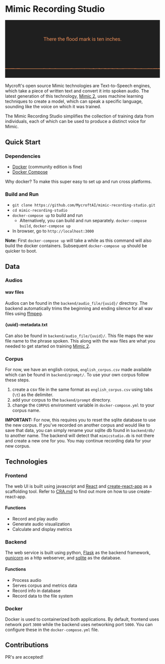 # Mimic Recording Studio

![demo](demo.gif)

Mycroft's open source Mimic technologies are Text-to-Speech engines, which take a piece of written text and convert it into spoken audio. The latest generation of this technology, [Mimic 2](https://github.com/MycroftAI/mimic2), uses machine learning techniques to create a model, which can speak a specific language, sounding like the voice on which it was trained.

The Mimic Recording Studio simplifies the collection of training data from individuals, each of which can be used to produce a distinct voice for Mimic.

## Quick Start

### Dependencies

* [Docker](https://docs.docker.com/) (community edition is fine)
* [Docker Compose](https://docs.docker.com/compose/install/)

Why docker? To make this super easy to set up and run cross platforms.

### Build and Run

* `git clone https://github.com/MycroftAI/mimic-recording-studio.git`
* `cd mimic-recording-studio`
* `docker-compose up` to build and run
  * Alternatively, you can build and run separately. `docker-compose build`, `docker-compose up`
* In browser, go to `http://localhost:3000`

**Note:**
First `docker-compose up` will take a while as this command will also build the docker containers. Subsequent `docker-compose up` should be quicker to boot.

## Data

### Audios

#### wav files

Audios can be found in the `backend/audio_file/{uuid}/` directory. The backend automatically trims the beginning and ending silence for all wav files using [ffmpeg](https://www.ffmpeg.org/).

#### {uuid}-metadata.txt

Can also be found in `backend/audio_file/{uuid}/`. This file maps the wav file name to the phrase spoken. This along with the wav files are what you needed to get started on training [Mimic 2](https://github.com/MycroftAI/mimic2).

### Corpus

For now, we have an english corpus, `english_corpus.csv` made available which can be found in `backend/prompt/`. To use your own corpus follow these steps.

1. create a csv file in the same format as `english_corpus.csv` using tabs (`\t`) as the delimiter.
2. add your corpus to the `backend/prompt` directory.
3. change the `CORPUS` environment variable in `docker-compose.yml` to your corpus name.

**IMPORTANT:**
For now, this requires you to reset the sqlite database to use the new corpus. If you've recorded on another corpus and would like to save that data, you can simply rename your sqlite db found in `backend/db/` to another name. The backend will detect that `mimicstudio.db` is not there and create a new one for you. You may continue recording data for your new corpus.

## Technologies

### Frontend

The web UI is built using javascript and [React](https://reactjs.org/) and [create-react-app](https://github.com/facebook/create-react-app) as a scaffolding tool. Refer to [CRA.md](/frontend/CRA.md) to find out more on how to use create-react-app.

#### Functions

* Record and play audio
* Generate audio visualization
* Calculate and display metrics

### Backend

The web service is built using python, [Flask](http://flask.pocoo.org/) as the backend framework, [gunicorn](https://gunicorn.org/) as a http webserver, and [sqlite](https://www.sqlite.org/index.html) as the database.

#### Functions

* Process audio
* Serves corpus and metrics data
* Record info in database
* Record data to the file system

### Docker

Docker is used to containerized both applications. By default, frontend uses network port `3000` while the backend uses networking port `5000`. You can configure these in the `docker-compose.yml` file.

## Contributions

PR's are accepted!
